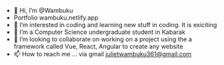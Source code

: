 - 👋 Hi, I’m @Wambuku
- Portfolio wambuku.netlify.app
- 👀 I’m interested in coding and learning new stuff in coding. It is exiciting
- 🌱 I’m a Computer Science undergraduate student in Kabarak
- 💞️ I’m looking to collaborate on working on a project using the a framework called Vue, React, Angular to create any website 
- 📫 How to reach me ... via gmail julietwambuku361@gmail.com

<!---
Wambuku/Wambuku is a ✨ special ✨ repository because its `README.md` (this file) appears on your GitHub profile.
You can click the Preview link to take a look at your changes.
--->
